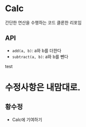 # Calc

간단한 연산을 수행하는 코드
클론한 리포임

## API

- `add(a, b)`: a와 b를 더한다
- `subtract(a, b)`: a와 b를 뺀다


test


# 수정사항은 내맘대로. 

## 황수정
- Calc에 기여하기
